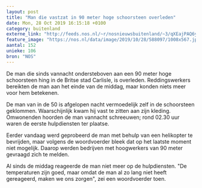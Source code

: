```yaml
---
layout: post
title: "Man die vastzat in 90 meter hoge schoorsteen overleden"
date: Mon, 28 Oct 2019 16:15:18 +0100
category: buitenland
externe_link: "http://feeds.nos.nl/~r/nosnieuwsbuitenland/~3/qXEajPAQ6yk/2308052"
feature_image: "https://nos.nl/data/image/2019/10/28/588097/1008x567.jpg"
aantal: 152
unieke: 106
bron: "NOS"
---
```


<p>De man die sinds vannacht ondersteboven aan een 90 meter hoge schoorsteen hing in de Britse stad Carlisle, is overleden. Reddingswerkers bereikten de man aan het einde van de middag, maar konden niets meer voor hem betekenen. </p>
<p>De man van in de 50 is afgelopen nacht vermoedelijk zelf in de schoorsteen geklommen. Waarschijnlijk kwam hij vast te zitten aan zijn kleding. Omwonenden hoorden de man vannacht schreeuwen; rond 02.30 uur waren de eerste hulpdiensten ter plaatse.</p>
<p>Eerder vandaag werd geprobeerd de man met behulp van een helikopter te bevrijden, maar volgens de woordvoerder bleek dat op het laatste moment niet mogelijk. Daarop werden bedrijven met hoogwerkers van 90 meter gevraagd zich te melden.</p>
<p>Al sinds de middag reageerde de man niet meer op de hulpdiensten. "De temperaturen zijn goed, maar omdat de man al zo lang niet heeft gereageerd, maken we ons zorgen", zei een woordvoerder toen.</p><img src="http://feeds.feedburner.com/~r/nosnieuwsbuitenland/~4/qXEajPAQ6yk" height="1" width="1" alt=""/>
